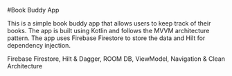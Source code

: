 #Book Buddy App

This is a simple book buddy app that allows users to keep track of their books. The app is built using Kotlin and follows the MVVM architecture pattern. The app uses Firebase Firestore to store the data and Hilt for dependency injection.

Firebase Firestore, Hilt & Dagger, ROOM DB, ViewModel, Navigation & Clean Architecture